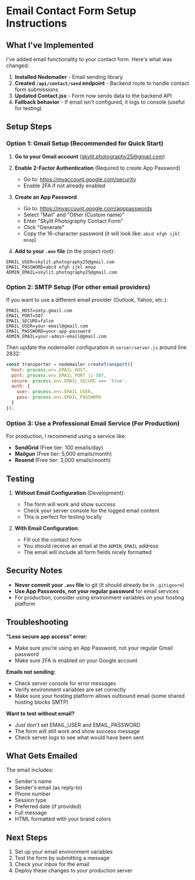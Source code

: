# Email Contact Form Setup Instructions

## What I've Implemented

I've added email functionality to your contact form. Here's what was changed:

1. **Installed Nodemailer** - Email sending library
2. **Created `/api/contact/send` endpoint** - Backend route to handle contact form submissions
3. **Updated Contact.jsx** - Form now sends data to the backend API
4. **Fallback behavior** - If email isn't configured, it logs to console (useful for testing)

## Setup Steps

### Option 1: Gmail Setup (Recommended for Quick Start)

1. **Go to your Gmail account** (skylit.photography25@gmail.com)

2. **Enable 2-Factor Authentication** (Required to create App Password)
   - Go to: https://myaccount.google.com/security
   - Enable 2FA if not already enabled

3. **Create an App Password**
   - Go to: https://myaccount.google.com/apppasswords
   - Select "Mail" and "Other (Custom name)"
   - Enter "Skylit Photography Contact Form"
   - Click "Generate"
   - Copy the 16-character password (it will look like: `abcd efgh ijkl mnop`)

4. **Add to your `.env` file** (in the project root):
```env
EMAIL_USER=skylit.photography25@gmail.com
EMAIL_PASSWORD=abcd efgh ijkl mnop
ADMIN_EMAIL=skylit.photography25@gmail.com
```

### Option 2: SMTP Setup (For other email providers)

If you want to use a different email provider (Outlook, Yahoo, etc.):

```env
EMAIL_HOST=smtp.gmail.com
EMAIL_PORT=587
EMAIL_SECURE=false
EMAIL_USER=your-email@gmail.com
EMAIL_PASSWORD=your-app-password
ADMIN_EMAIL=your-admin-email@gmail.com
```

Then update the nodemailer configuration in `server/server.js` around line 2832:
```javascript
const transporter = nodemailer.createTransport({
  host: process.env.EMAIL_HOST,
  port: process.env.EMAIL_PORT || 587,
  secure: process.env.EMAIL_SECURE === 'true',
  auth: {
    user: process.env.EMAIL_USER,
    pass: process.env.EMAIL_PASSWORD
  }
});
```

### Option 3: Use a Professional Email Service (For Production)

For production, I recommend using a service like:
- **SendGrid** (Free tier: 100 emails/day)
- **Mailgun** (Free tier: 5,000 emails/month)
- **Resend** (Free tier: 3,000 emails/month)

## Testing

1. **Without Email Configuration** (Development):
   - The form will work and show success
   - Check your server console for the logged email content
   - This is perfect for testing locally

2. **With Email Configuration**:
   - Fill out the contact form
   - You should receive an email at the `ADMIN_EMAIL` address
   - The email will include all form fields nicely formatted

## Security Notes

- **Never commit your `.env` file** to git (it should already be in `.gitignore`)
- **Use App Passwords, not your regular password** for email services
- For production, consider using environment variables on your hosting platform

## Troubleshooting

**"Less secure app access" error:**
- Make sure you're using an App Password, not your regular Gmail password
- Make sure 2FA is enabled on your Google account

**Emails not sending:**
- Check server console for error messages
- Verify environment variables are set correctly
- Make sure your hosting platform allows outbound email (some shared hosting blocks SMTP)

**Want to test without email?**
- Just don't set EMAIL_USER and EMAIL_PASSWORD
- The form will still work and show success message
- Check server logs to see what would have been sent

## What Gets Emailed

The email includes:
- Sender's name
- Sender's email (as reply-to)
- Phone number
- Session type
- Preferred date (if provided)
- Full message
- HTML formatted with your brand colors

## Next Steps

1. Set up your email environment variables
2. Test the form by submitting a message
3. Check your inbox for the email
4. Deploy these changes to your production server


